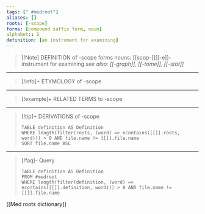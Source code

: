 ```yaml
---
tags: [" #medroot"]
aliases: []
roots: [-scope]
forms: [compound suffix form, noun]
alphabet:: S
definition: [an instrument for examining]
---
```

>[!Note] DEFINITION of -scope
>forms nouns: [[scop-]][[-e]]- instrument for examining
>*see also: [[-graph]], [[-tome]], [[-stat]]*
_____
>[!info]+ ETYMOLOGY of -scope
>
_____
>[!example]+ RELATED TERMS to -scope
>
_____
>[!tip]+ DERIVATIONS of -scope
>```dataview
>TABLE definition AS Definition 
>WHERE length(filter(roots, (word) => econtains([[]].roots, word))) > 0 AND file.name != [[]].file.name
>SORT file.name ASC
>```
_____
>[!faq]- Query
>```dataview
>TABLE definition AS Definition
>FROM #medroot
>WHERE length(filter(definition, (word) => econtains([[]].definition, word))) > 0 AND file.name != [[]].file.name
>```

[[Med roots dictionary]]